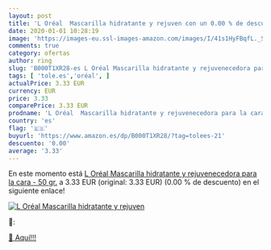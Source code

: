 ```yaml
---
layout: post
title: 'L Oréal  Mascarilla hidratante y rejuven con un 0.00 % de descuento'
date: 2020-01-01 10:28:19
image: 'https://images-eu.ssl-images-amazon.com/images/I/41s1HyFBqfL._SL200_.jpg'
comments: true
category: ofertas
author: ring
slug: 'B000T1XR28-es L Oréal Mascarilla hidratante y rejuvenecedora para la...'
tags: [ 'tole.es','oréal', ]
actualPrice: 3.33 EUR
currency: EUR
price: 3.33
comparePrice: 3.33 EUR
prodname: 'L Oréal  Mascarilla hidratante y rejuvenecedora para la cara - 50 gr.'
country: 'es'
flag: '🇪🇸'
buyurl: 'https://www.amazon.es/dp/B000T1XR28/?tag=tolees-21'
descuento: '0.00'
average: '3.33'
---
```


En este momento está [L Oréal  Mascarilla hidratante y rejuvenecedora para la cara - 50 gr.](https://www.amazon.es/dp/B000T1XR28/?tag=tolees-21) a 3.33 EUR (original: 3.33 EUR) (0.00 %  de descuento) en el siguiente enlace!

[![L Oréal  Mascarilla hidratante y rejuven](https://images-eu.ssl-images-amazon.com/images/I/41s1HyFBqfL._SL200_.jpg)](https://www.amazon.es/dp/B000T1XR28/?tag=tolees-21)

🔎:


[🛒 Aquí!!!](https://www.amazon.es/dp/B000T1XR28/?tag=tolees-21)
